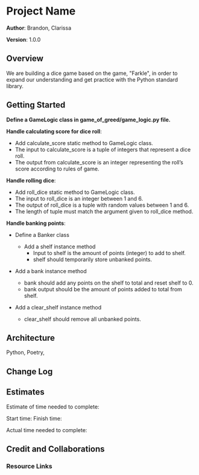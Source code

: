 # Project Name

**Author**: Brandon, Clarissa

**Version**: 1.0.0
<!-- (increment the patch/fix version number if you make more commits past your first submission) -->

## Overview
<!-- Provide a high level overview of what this application is and why you are building it, beyond the fact that it's an assignment for this class. (i.e. What's your problem domain?) -->

We are building a dice game based on the game, "Farkle", in order to expand our understanding and get practice with the Python standard library.

## Getting Started
<!-- What are the steps that a user must take in order to build this app on their own machine and get it running? -->

**Define a GameLogic class in game_of_greed/game_logic.py file.**

**Handle calculating score for dice roll**:

- Add calculate_score static method to GameLogic class.
- The input to calculate_score is a tuple of integers that represent a dice roll.
- The output from calculate_score is an integer representing the roll’s score according to rules of game.

**Handle rolling dice**:

- Add roll_dice static method to GameLogic class.
- The input to roll_dice is an integer between 1 and 6.
- The output of roll_dice is a tuple with random values between 1 and 6.
- The length of tuple must match the argument given to roll_dice method.

**Handle banking points**:

- Define a Banker class
  - Add a shelf instance method
    - Input to shelf is the amount of points (integer) to add to shelf.
    - shelf should temporarily store unbanked points.

- Add a bank instance method

  - bank should add any points on the shelf to total and reset shelf to 0.
  - bank output should be the amount of points added to total from shelf.  

- Add a clear_shelf instance method
  - clear_shelf should remove all unbanked points.

## Architecture
<!-- Provide a detailed description of the application design. What technologies (languages, libraries, etc) you're using, and any other relevant design information. -->
Python, Poetry,

## Change Log

<!-- Use this area to document the iterative changes made to your application as each feature is successfully implemented. Use time stamps. Here's an example:

01-01-2001 4:59pm - Application now has a fully-functional express server, with a GET route for the location resource. -->

## Estimates
<!-- See below -->
Estimate of time needed to complete:

Start time:
Finish time:

Actual time needed to complete:

## Credit and Collaborations
<!-- Give credit (and a link) to other people or resources that helped you build this application. -->

### Resource Links

[](https://stackoverflow.com/questions/12229064/mapping-over-values-in-a-python-dictionary)

[](https://docs.python.org/3/library/collections.html)

[](https://en.wikipedia.org/wiki/Dice_10000)